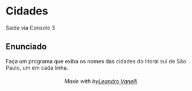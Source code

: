 # Cidades
Saída via Console 3

## Enunciado

Faça um programa que exiba os nomes das cidades do litoral sul de São Paulo, um em cada linha.

<h6 align="center">Made with by<a href="https://github.com/LeoVanelli">Leandro Vanelli</a></h6>
